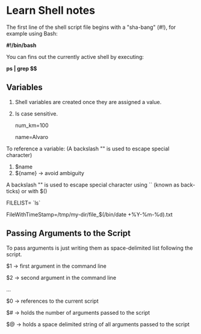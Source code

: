 # Learn Shell notes

The first line of the shell script file begins with a "sha-bang" (#!), for example using Bash:
  
  **#!/bin/bash**
  
You can fins out the currently active shell by executing:
  
  **ps | grep $$**

## Variables

1. Shell variables are created once they are assigned a value.
2. Is case sensitive.

    num_km=100

    name=Alvaro

To reference a variable: (A backslash "\" is used to escape special character)

  1. $name
  2. ${name} -> avoid ambiguity

A backslash "\" is used to escape special character using `` (known as back-ticks) or with $() 

FILELIST= \`ls\`

FileWithTimeStamp=/tmp/my-dir/file_$(/bin/date +%Y-%m-%d).txt

## Passing Arguments to the Script

To pass arguments is just writing them as space-delimited list following the script.

$1 -> first argument in the command line

$2 -> second argument in the command line

...

$0 -> references to the current script

$# -> holds the number of arguments passed to the script

$@ -> holds a space delimited string of all arguments passed to the script
